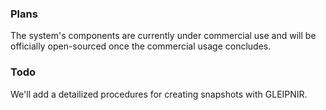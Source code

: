 ### Plans

The system's components are currently under commercial use and will be officially open-sourced once the commercial usage concludes.

### Todo

We'll add a detailized procedures for creating snapshots with GLEIPNIR. 